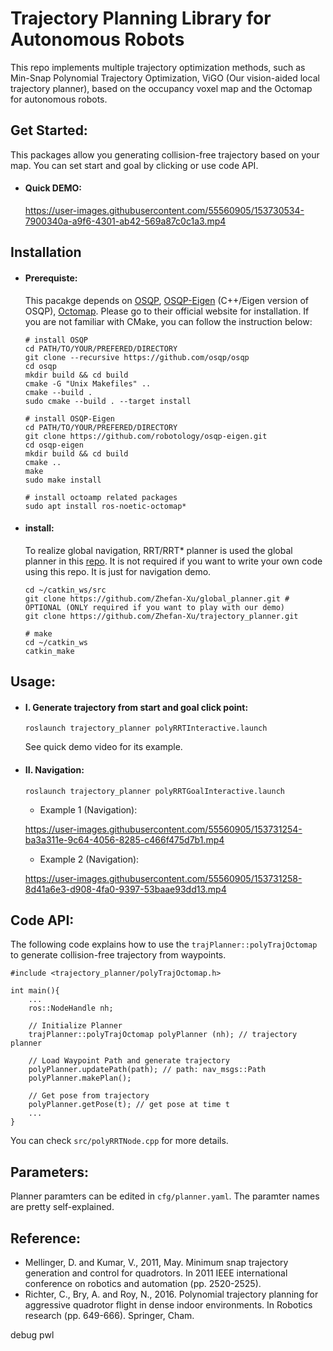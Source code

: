 # Trajectory Planning Library for Autonomous Robots 
This repo implements multiple trajectory optimization methods, such as Min-Snap Polynomial Trajectory Optimization, ViGO (Our vision-aided local trajectory planner), based on the occupancy voxel map and the Octomap for autonomous robots.

## Get Started:
This packages allow you generating collision-free trajectory based on your map. You can set start and goal by clicking or use code API.
- #### Quick DEMO:
   
   https://user-images.githubusercontent.com/55560905/153730534-7900340a-a9f6-4301-ab42-569a87c0c1a3.mp4

## Installation
- #### Prerequiste:
    This pacakge depends on [OSQP](https://osqp.org/), [OSQP-Eigen](https://github.com/robotology/osqp-eigen) (C++/Eigen version of OSQP), [Octomap](http://wiki.ros.org/octomap). Please go to their official website for installation. If you are not familiar with CMake, you can follow the instruction below:
    ```
    # install OSQP
    cd PATH/TO/YOUR/PREFERED/DIRECTORY
    git clone --recursive https://github.com/osqp/osqp
    cd osqp
    mkdir build && cd build
    cmake -G "Unix Makefiles" ..
    cmake --build .
    sudo cmake --build . --target install

    # install OSQP-Eigen
    cd PATH/TO/YOUR/PREFERED/DIRECTORY
    git clone https://github.com/robotology/osqp-eigen.git
    cd osqp-eigen
    mkdir build && cd build
    cmake ..
    make
    sudo make install

    # install octoamp related packages
    sudo apt install ros-noetic-octomap*
    ```
- #### install:
    To realize global navigation, RRT/RRT* planner is used the global planner in this [repo](https://github.com/Zhefan-Xu/global_planner). It is not required if you want to write your own code using this repo. It is just for navigation demo.
    ```
    cd ~/catkin_ws/src
    git clone https://github.com/Zhefan-Xu/global_planner.git # OPTIONAL (ONLY required if you want to play with our demo)
    git clone https://github.com/Zhefan-Xu/trajectory_planner.git

    # make
    cd ~/catkin_ws
    catkin_make
    ```

## Usage:
- #### I. Generate trajectory from start and goal click point:
    ```
    roslaunch trajectory_planner polyRRTInteractive.launch
    ```
    See quick demo video for its example.

- #### II. Navigation:
    ```
    roslaunch trajectory_planner polyRRTGoalInteractive.launch
    ```
    - Example 1 (Navigation):

    https://user-images.githubusercontent.com/55560905/153731254-ba3a311e-9c64-4056-8285-c466f475d7b1.mp4


    - Example 2 (Navigation):

    https://user-images.githubusercontent.com/55560905/153731258-8d41a6e3-d908-4fa0-9397-53baae93dd13.mp4

## Code API:
The following code explains how to use the ```trajPlanner::polyTrajOctomap``` to generate collision-free trajectory from waypoints. 
```
#include <trajectory_planner/polyTrajOctomap.h>

int main(){
    ...
    ros::NodeHandle nh;

    // Initialize Planner
    trajPlanner::polyTrajOctomap polyPlanner (nh); // trajectory planner

    // Load Waypoint Path and generate trajectory
    polyPlanner.updatePath(path); // path: nav_msgs::Path
    polyPlanner.makePlan();

    // Get pose from trajectory
    polyPlanner.getPose(t); // get pose at time t
    ...
}
```
You can check ```src/polyRRTNode.cpp``` for more details.

## Parameters:
Planner paramters can be edited in ```cfg/planner.yaml```. The paramter names are pretty self-explained.


## Reference:
- Mellinger, D. and Kumar, V., 2011, May. Minimum snap trajectory generation and control for quadrotors. In 2011 IEEE international conference on robotics and automation (pp. 2520-2525).
- Richter, C., Bry, A. and Roy, N., 2016. Polynomial trajectory planning for aggressive quadrotor flight in dense indoor environments. In Robotics research (pp. 649-666). Springer, Cham.


debug pwl
